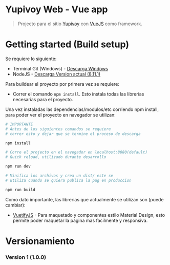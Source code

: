 # Yupivoy Web - Vue  app

>Projecto para el sitio [Yupivoy](www.yupivoy.com) con [VueJS](https://vuejs.org/v2/guide/) como framework.

# Getting started (Build setup)
Se requiere lo siguiente:

 - Terminal Git (Windows) - [Descarga Windows](https://git-scm.com/download/win)
- NodeJS - [Descarga Version actual (8.11.1)](https://nodejs.org)

Para buildear el proyecto por primera vez se requiere:

 - Correr el comando `npm install`. Esto instala todas las librerias necesarias para el proyecto.

Una vez instaladas las dependencias/modulos/etc corriendo npm install, para poder ver el proyecto en navegador se utilizan:
```bash
# IMPORTANTE
# Antes de los siguientes comandos se requiere
# correr esto y dejar que se termine el proceso de descarga

npm install

# Corre el projecto en el navegador en localhost:8080(default)
# Quick reload, utilizado durante desarrollo

npm run dev

# Minifica los archivos y crea un dist/ este se
# utiliza cuando se quiera publica la pag en produccion

npm run build

```
Como dato importante, las librerias que actualmente se utilizan son (puede cambiar):
- [VuetifyJS](https://vuetifyjs.com/en/getting-started/quick-start) - Para maquetado y componentes estilo Material Design, esto permite poder maquetar la pagina mas facilmente y responsiva.

# Versionamiento
### Version 1 (1.0.0)